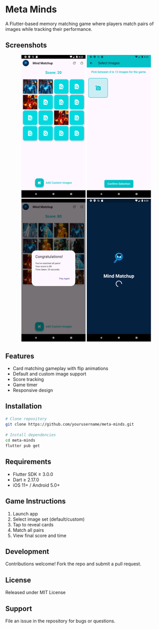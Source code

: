 # Meta Minds

A Flutter-based memory matching game where players match pairs of images while tracking their performance.

## Screenshots

<div align="center">
  <img src="assets/one.png" width="200" alt="Home Screen" />
  <img src="assets/two.png" width="200" alt="Game Play" />
  <img src="assets/three.png" width="200" alt="Custom Images" />
  <img src="assets/four.png" width="200" alt="Score Screen" />
</div>

## Features

- Card matching gameplay with flip animations
- Default and custom image support  
- Score tracking
- Game timer
- Responsive design

## Installation

```bash
# Clone repository
git clone https://github.com/yourusername/meta-minds.git

# Install dependencies  
cd meta-minds
flutter pub get
```

## Requirements 

- Flutter SDK ≥ 3.0.0
- Dart ≥ 2.17.0
- iOS 11+ / Android 5.0+

## Game Instructions

1. Launch app
2. Select image set (default/custom)
3. Tap to reveal cards
4. Match all pairs
5. View final score and time

## Development

Contributions welcome! Fork the repo and submit a pull request.

## License

Released under MIT License

## Support

File an issue in the repository for bugs or questions.